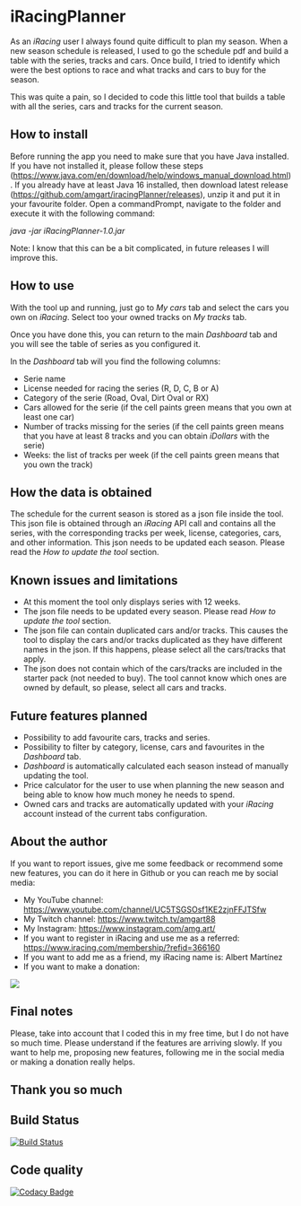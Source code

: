 # iRacingPlanner
As an *iRacing* user I always found quite difficult to plan my season. When a new season schedule is released, 
I used to go the schedule pdf and build a table with the series, tracks and cars. Once build, I tried to identify
which were the best options to race and what tracks and cars to buy for the season.

This was quite a pain, so I decided to code this little tool that builds a table with all the series, cars and
tracks for the current season.

## How to install
Before running the app you need to make sure that you have Java installed. If you have not installed it, please
follow these steps (https://www.java.com/en/download/help/windows_manual_download.html).
If you already have at least Java 16 installed, then download latest release 
(https://github.com/amgart/iracingPlanner/releases), unzip it and put it in your favourite folder.
Open a commandPrompt, navigate to the folder and execute it with the following command:

*java -jar iRacingPlanner-1.0.jar* 

Note: I know that this can be a bit complicated, in future releases I will improve this.

## How to use
With the tool up and running, just go to *My cars* tab and select the cars you own on *iRacing*. 
Select too your owned tracks on *My tracks* tab.

Once you have done this, you can return to the main *Dashboard* tab and you will see the table of series 
as you configured it.

In the *Dashboard* tab will you find the following columns:
*   Serie name
*   License needed for racing the series (R, D, C, B or A)
*   Category of the serie (Road, Oval, Dirt Oval or RX)
*   Cars allowed for the serie (if the cell paints green means that you own at least one car)
*   Number of tracks missing for the series (if the cell paints green means that you have at least 8 tracks and you can obtain *iDollars* with the serie)
*   Weeks: the list of tracks per week (if the cell paints green means that you own the track)

## How the data is obtained
The schedule for the current season is stored as a json file inside the tool. This json file is obtained through
an *iRacing* API call and contains all the series, with the corresponding tracks per week, license, categories, 
cars, and other information. This json needs to be updated each season. Please read the 
*How to update the tool* section.

## Known issues and limitations
*   At this moment the tool only displays series with 12 weeks.
*   The json file needs to be updated every season. Please read *How to update the tool* section.
*   The json file can contain duplicated cars and/or tracks. This causes the tool to display the cars and/or tracks duplicated as they have different names in the json. If this happens, please select all the cars/tracks that apply.
*   The json does not contain which of the cars/tracks are included in the starter pack (not needed to buy). The tool cannot know which ones are owned by default, so please, select all cars and tracks.

## Future features planned
*   Possibility to add favourite cars, tracks and series.
*   Possibility to filter by category, license, cars and favourites in the *Dashboard* tab.
*   *Dashboard* is automatically calculated each season instead of manually updating the tool.
*   Price calculator for the user to use when planning the new season and being able to know how much money he needs to spend.
*   Owned cars and tracks are automatically updated with your *iRacing* account instead of the current tabs configuration.

## About the author
If you want to report issues, give me some feedback or recommend some new features, you can do it here in
Github or you can reach me by social media:

*   My YouTube channel: https://www.youtube.com/channel/UC5TSGSOsf1KE2zjnFFJTSfw
*   My Twitch channel: https://www.twitch.tv/amgart88
*   My Instagram: https://www.instagram.com/amg.art/
*   If you want to register in iRacing and use me as a referred: https://www.iracing.com/membership/?refid=366160
*   If you want to add me as a friend, my iRacing name is: Albert Martínez
*   If you want to make a donation:

[![](https://www.paypalobjects.com/es_ES/ES/i/btn/btn_donate_LG.gif)](https://www.paypal.com/cgi-bin/webscr?cmd=_s-xclick&hosted_button_id=WBC5FZRDZHMSE)

## Final notes
Please, take into account that I coded this in my free time, but I do not have so much time. Please understand
if the features are arriving slowly. 
If you want to help me, proposing new features, following me in the social media or making a donation 
really helps.

## Thank you so much

## Build Status
[![Build Status](https://travis-ci.com/amgart/iracingPlanner.svg?token=fxGz683x8EKy5r4BMBoM&branch=develop)](https://travis-ci.com/amgart/iracingPlanner)

## Code quality
[![Codacy Badge](https://app.codacy.com/project/badge/Grade/c2a6545e7f60442baca49e0d551d29a1)](https://www.codacy.com/gh/amgart/iracingPlanner/dashboard?utm_source=github.com&amp;utm_medium=referral&amp;utm_content=amgart/iracingPlanner&amp;utm_campaign=Badge_Grade)
